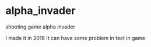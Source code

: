 # alpha_invader
shooting game alpha invader

I made it in 2016
It can have some problem in text in game
